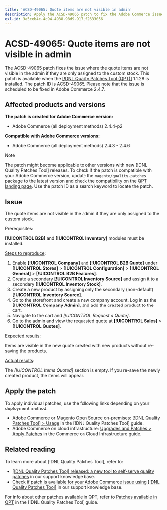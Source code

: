 ```yaml
---
title: 'ACSD-49065: Quote items are not visible in admin'
description: Apply the ACSD-49065 patch to fix the Adobe Commerce issue where the quote items are not visible in the admin if they are only assigned to the custom stock.
exl-id: 3a5ceb4c-4c94-4938-98d9-9171f2633056
---
```

# ACSD-49065: Quote items are not visible in admin

The ACSD-49065 patch fixes the issue where the quote items are not visible in the admin if they are only assigned to the custom stock. This patch is available when the [[!DNL Quality Patches Tool (QPT)]](/help/announcements/adobe-commerce-announcements/magento-quality-patches-released-new-tool-to-self-serve-quality-patches.md) 1.1.28 is installed. The patch ID is ACSD-49065. Please note that the issue is scheduled to be fixed in Adobe Commerce 2.4.7.

## Affected products and versions

**The patch is created for Adobe Commerce version:**

* Adobe Commerce (all deployment methods) 2.4.4-p2

**Compatible with Adobe Commerce versions:**

* Adobe Commerce (all deployment methods) 2.4.3 - 2.4.6

>[!NOTE]
>
>The patch might become applicable to other versions with new [!DNL Quality Patches Tool] releases. To check if the patch is compatible with your Adobe Commerce version, update the `magento/quality-patches` package to the latest version and check the compatibility on the [QPT landing page](https://experienceleague.adobe.com/tools/commerce-quality-patches/index.html). Use the patch ID as a search keyword to locate the patch.

## Issue

The quote items are not visible in the admin if they are only assigned to the custom stock.

Prerequisites:

**[!UICONTROL B2B]** and **[!UICONTROL Inventory]** modules must be installed.

<u>Steps to reproduce</u>:

1. Enable **[!UICONTROL Company]** and **[!UICONTROL B2B Quote]** under **[!UICONTROL Stores]** > **[!UICONTROL Configuration]** > **[!UICONTROL General]** > **[!UICONTROL B2B Features]**.
1. Create a secondary **[!UICONTROL Inventory Source]** and assign it to a secondary **[!UICONTROL Inventory Stock]**.
1. Create a new product by assigning only the secondary (non-default) **[!UICONTROL Inventory Source]**.
1. Go to the storefront and create a new company account. Log in as the **[!UICONTROL Company Admin]**, and add the created product to the cart.
1. Navigate to the cart and *[!UICONTROL Request a Quote]*.
1. Go to the admin and view the requested quote at **[!UICONTROL Sales]** > **[!UICONTROL Quotes]**.

<u>Expected results</u>:

Items are visible in the new quote created with new products without re-saving the products.

<u>Actual results</u>:

The *[!UICONTROL Items Quoted]* section is empty. If you re-save the newly created product, the items will appear.

## Apply the patch

To apply individual patches, use the following links depending on your deployment method:

* Adobe Commerce or Magento Open Source on-premises: [[!DNL Quality Patches Tool] > Usage](https://experienceleague.adobe.com/docs/commerce-operations/tools/quality-patches-tool/usage.html) in the [!DNL Quality Patches Tool] guide.
* Adobe Commerce on cloud infrastructure: [Upgrades and Patches > Apply Patches](https://experienceleague.adobe.com/docs/commerce-cloud-service/user-guide/develop/upgrade/apply-patches.html) in the Commerce on Cloud Infrastructure guide.

## Related reading

To learn more about [!DNL Quality Patches Tool], refer to:

* [[!DNL Quality Patches Tool] released: a new tool to self-serve quality patches](/help/announcements/adobe-commerce-announcements/magento-quality-patches-released-new-tool-to-self-serve-quality-patches.md) in our support knowledge base.
* [Check if patch is available for your Adobe Commerce issue using [!DNL Quality Patches Tool]](/help/support-tools/patches-available-in-qpt-tool/check-patch-for-magento-issue-with-magento-quality-patches.md) in our support knowledge base.

For info about other patches available in QPT, refer to [Patches available in QPT](https://experienceleague.adobe.com/tools/commerce-quality-patches/index.html) in the [!DNL Quality Patches Tool] guide.
